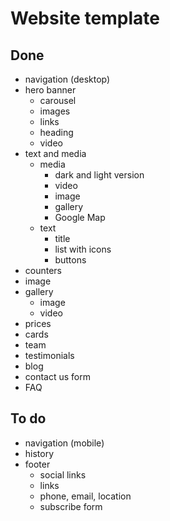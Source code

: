 # Website template

## Done
- navigation (desktop)
- hero banner
  - carousel
  - images
  - links
  - heading
  - video
- text and media
  - media
    - dark and light version
    - video
    - image
    - gallery
    - Google Map
  - text
    - title
    - list with icons
    - buttons
- counters
- image
- gallery
  - image
  - video
- prices
- cards
- team
- testimonials
- blog
- contact us form
- FAQ

## To do
- navigation (mobile)
- history
- footer
  - social links
  - links
  - phone, email, location
  - subscribe form
